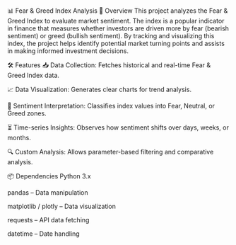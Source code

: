📊 Fear & Greed Index Analysis
📌 Overview
This project analyzes the Fear & Greed Index to evaluate market sentiment. The index is a popular indicator in finance that measures whether investors are driven more by fear (bearish sentiment) or greed (bullish sentiment).
By tracking and visualizing this index, the project helps identify potential market turning points and assists in making informed investment decisions.

🛠 Features
📥 Data Collection: Fetches historical and real-time Fear & Greed Index data.

📈 Data Visualization: Generates clear charts for trend analysis.

🧠 Sentiment Interpretation: Classifies index values into Fear, Neutral, or Greed zones.

⏳ Time-series Insights: Observes how sentiment shifts over days, weeks, or months.

🔍 Custom Analysis: Allows parameter-based filtering and comparative analysis.



📦 Dependencies
Python 3.x

pandas – Data manipulation

matplotlib / plotly – Data visualization

requests – API data fetching

datetime – Date handling
